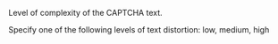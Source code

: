 Level of complexity of the CAPTCHA text.

Specify one of the following levels of text distortion: low, medium, high